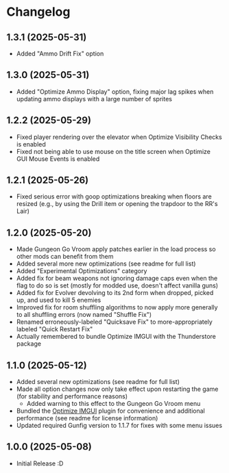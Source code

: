 # Changelog

## 1.3.1 (2025-05-31)

- Added "Ammo Drift Fix" option

## 1.3.0 (2025-05-31)

- Added "Optimize Ammo Display" option, fixing major lag spikes when updating ammo displays with a large number of sprites

## 1.2.2 (2025-05-29)

- Fixed player rendering over the elevator when Optimize Visibility Checks is enabled
- Fixed not being able to use mouse on the title screen when Optimize GUI Mouse Events is enabled

## 1.2.1 (2025-05-26)

- Fixed serious error with goop optimizations breaking when floors are resized (e.g., by using the Drill item or opening the trapdoor to the RR's Lair)

## 1.2.0 (2025-05-20)

- Made Gungeon Go Vroom apply patches earlier in the load process so other mods can benefit from them
- Added several more new optimizations (see readme for full list)
- Added "Experimental Optimizations" category
- Added fix for beam weapons not ignoring damage caps even when the flag to do so is set (mostly for modded use, doesn't affect vanilla guns)
- Added fix for Evolver devolving to its 2nd form when dropped, picked up, and used to kill 5 enemies
- Improved fix for room shuffling algorithms to now apply more generally to all shuffling errors (now named "Shuffle Fix")
- Renamed erroneously-labeled "Quicksave Fix" to more-appropriately labeled "Quick Restart Fix" 
- Actually remembered to bundle Optimize IMGUI with the Thunderstore package

## 1.1.0 (2025-05-12)

- Added several new optimizations (see readme for full list)
- Made all option changes now only take effect upon restarting the game (for stability and performance reasons)
  - Added warning to this effect to the Gungeon Go Vroom menu
- Bundled the [Optimize IMGUI](https://github.com/BepInEx/BepInEx.Utility) plugin for convenience and additional performance (see readme for license information) 
- Updated required Gunfig version to 1.1.7 for fixes with some menu issues

## 1.0.0 (2025-05-08)

- Initial Release :D
